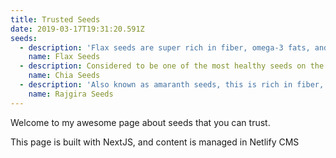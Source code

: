 ```yaml
---
title: Trusted Seeds
date: 2019-03-17T19:31:20.591Z
seeds:
  - description: 'Flax seeds are super rich in fiber, omega-3 fats, and protein that make them the best choice for nutritional goodness.'
    name: Flax Seeds
  - description: Considered to be one of the most healthy seeds on the planet, chia seeds are rich in antioxidants, fiber, and Omega-3.
    name: Chia Seeds
  - description: 'Also known as amaranth seeds, this is rich in fiber, protein, and many other micronutrients.'
    name: Rajgira Seeds
---
```


Welcome to my awesome page about seeds that you can trust.

This page is built with NextJS, and content is managed in Netlify CMS
